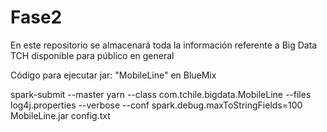 # Fase2
En este repositorio se almacenará toda la información referente a Big Data TCH disponible para público en general

Código para ejecutar jar: "MobileLine" en BlueMix

spark-submit --master yarn --class com.tchile.bigdata.MobileLine --files log4j.properties --verbose --conf spark.debug.maxToStringFields=100 MobileLine.jar config.txt
